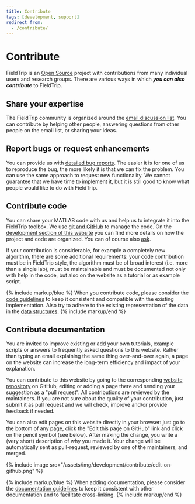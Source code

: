 ```yaml
---
title: Contribute
tags: [development, support]
redirect_from:
  - /contribute/
---
```


# Contribute

FieldTrip is an [Open Source](https://www.opensource.org) project with contributions from many individual users and research groups. There are various ways in which **_you can also contribute_** to FieldTrip.

## Share your expertise

The FieldTrip community is organized around the [email discussion list](/discussion_list). You can contribute by helping other people, answering questions from other people on the email list, or sharing your ideas.

## Report bugs or request enhancements

You can provide us with [detailed bug reports](/development/issues). The easier it is for one of us to reproduce the bug, the more likely it is that we can fix the problem. You can use the same approach to request new functionality. We cannot guarantee that we have time to implement it, but it is still good to know what people would like to do with FieldTrip.

## Contribute code

You can share your MATLAB code with us and help us to integrate it into the FieldTrip toolbox. We use [git and GitHub](/development/git) to manage the code. On the [development section of this website](/development) you can find more details on how the project and code are organized. You can of course also [ask](/support).

If your contribution is considerable, for example a completely new algorithm, there are some additional requirements: your code contribution must be in FieldTrip style, the algorithm must be of broad interest (i.e. more than a single lab), must be maintainable and must be documented not only with help in the code, but also on the website as a tutorial or as example script.

{% include markup/blue %}
When you contribute code, please consider the [code guidelines](/development/guideline/code) to keep it consistent and compatible with the existing implementation. Also try to adhere to the existing representation of the data in the [data structures](/faq/how_are_the_various_data_structures_defined).
{% include markup/end %}

## Contribute documentation

You are invited to improve existing or add your own tutorials, example scripts or answers to frequently asked questions to this website. Rather than typing an email explaining the same thing over-and-over again, a page on the website can increase the long-term efficiency and impact of your explanation.

You can contribute to this website by going to the corresponding [website repository](https://github.com/fieldtrip/website) on GitHub, editing or adding a page there and sending your suggestion as a "pull request". All contributions are reviewed by the maintainers. If you are not sure about the quality of your contribution, just submit it as pull request and we will check, improve and/or provide feedback if needed.

You can also edit pages on this website directly in your browser: just go to the bottom of any page, click the "Edit this page on GitHub" link and click on the pencil symbol (see below). After making the change, you write a (very short) description of why you made it. Your change will be automatically sent as pull-request, reviewed by one of the maintainers, and merged.

{% include image src="/assets/img/development/contribute/edit-on-github.png" %}

{% include markup/blue %}
When adding documentation, please consider the [documentation guidelines](/development/guideline/documentation) to keep it consistent with other documentation and to facilitate cross-linking.
{% include markup/end %}
